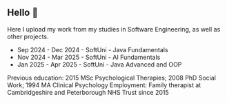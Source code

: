 ## Hello 👋 
Here I upload my work from my studies in Software Engineering, as well as other projects.
- Sep 2024 - Dec 2024 - SoftUni - Java Fundamentals
- Nov 2024 - Mar 2025 - SoftUni - AI Fundamentals
- Jan 2025 - Apr 2025 - SoftUni - Java Advanced and OOP

Previous education: 2015 MSc Psychological Therapies; 2008 PhD Social Work; 1994 MA Clinical Psychology
Employment: Family therapist at Cambridgeshire and Peterborough NHS Trust since 2015

<!--
**tproykov/tproykov** is a ✨ _special_ ✨ repository because its `README.md` (this file) appears on your GitHub profile.

Here are some ideas to get you started:

- 🔭 I’m currently working on ...
- 🌱 I’m currently learning ...
- 👯 I’m looking to collaborate on ...
- 🤔 I’m looking for help with ...
- 💬 Ask me about ...
- 📫 How to reach me: ...
- 😄 Pronouns: ...
- ⚡ Fun fact: ...
-->
